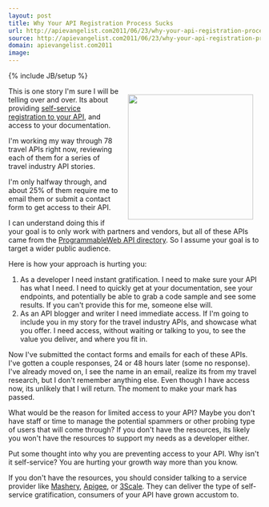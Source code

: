 ```yaml
---
layout: post
title: Why Your API Registration Process Sucks
url: http://apievangelist.com2011/06/23/why-your-api-registration-process-sucks/
source: http://apievangelist.com2011/06/23/why-your-api-registration-process-sucks/
domain: apievangelist.com2011
image: 
---
```

{% include JB/setup %}
<a title="self-service registration to your API" href="http://www.apievangelist.com/ecosystem-building-blocks-detail.php?Building_Block_ID=198"><img style="padding: 15px;" src="http://kinlane-productions.s3.amazonaws.com/api-evangelist/api-registration.png" alt="" width="250" align="right" /></a>This is one story I'm sure I will be telling over and over.  Its about providing <a title="self-service registration to your API" href="http://www.apievangelist.com/ecosystem-building-blocks-detail.php?Building_Block_ID=198">self-service registration to your API</a>, and access to your documentation.<p></p>
I'm working my way through 78 travel APIs right now, reviewing each of them for a series of travel industry API stories.<p></p>
I'm only halfway through, and about 25% of them require me to email them or submit a contact form to get access to their API.<p></p>
I can understand doing this if your goal is to only work with partners and vendors, but all of these APIs came from the <a title="Programmable Web API Directory" href="http://www.programmableweb.com/apis/directory">ProgrammableWeb API directory</a>.  So I assume your goal is to target a wider public audience.<p></p>
Here is how your approach is hurting you:
<ol class="mainlist">
	<li>As a developer I need instant gratification.  I need to make sure your API has what I need.  I need to quickly get at your documentation, see your endpoints, and potentially be able to grab a code sample and see some results.  If you can't provide this for me, someone else will.</li>
	<li>As an API blogger and writer I need immediate access.  If I'm going to include you in my story for the travel industry APIs, and showcase what you offer.  I need access, without waiting or talking to you, to see the value you deliver, and where you fit in.</li>
</ol>
Now I've submitted the contact forms and emails for each of these APIs.  I've gotten a couple responses, 24 or 48 hours later (some no response).  I've already moved on, I see the name in an email, realize its from my travel research, but I don't remember anything else.  Even though I have access now, its unlikely that I will return.  The moment to make your mark has passed.<p></p>
What would be the reason for limited access to your API?  Maybe you don't have staff or time to manage the potential spammers or other probing type of users that will come through?  If you don't have the resources, its likely you won't have the resources to support my needs as a developer either.<p></p>
Put some thought into why you are preventing access to your API.  Why isn't it self-service? You are hurting your growth way more than you know.<p></p>
If you don't have the resources, you should consider talking to a service provider like <a title="Mashery" href="http://blog.apievangelist.com/2010/10/10/mashery-api-services/">Mashery</a>, <a title="Apigee" href="http://blog.apievangelist.com/2010/10/10/apigee-api-services/">Apigee</a>, or <a title="3Scale" href="http://blog.apievangelist.com/2010/10/10/3scale-api-services/">3Scale</a>.  They can deliver the type of self-service gratification, consumers of your API have grown accustom to.

